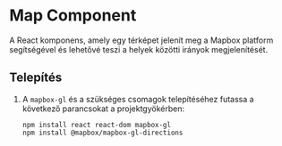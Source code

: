 # Map Component

A React komponens, amely egy térképet jelenít meg a Mapbox platform segítségével és lehetővé teszi a helyek közötti irányok megjelenítését.

## Telepítés

1. A `mapbox-gl` és a szükséges csomagok telepítéséhez futassa a következő parancsokat a projektgyökérben:

   ```
   npm install react react-dom mapbox-gl
   npm install @mapbox/mapbox-gl-directions
   ```